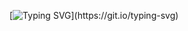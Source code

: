 [![Typing SVG](https://readme-typing-svg.herokuapp.com?size=30&color=3668B1&center=true&vCenter=true&width=800&height=800&lines=%F0%9F%91%8B%F0%9F%98%8AHello%2C+my+name+is+Aiura;%F0%9F%98%9A+I+am+currently+%3F%3F%3F+years+old;%F0%9F%98%8C+I+love+blue%2C+blue+is+my+color!;%E2%9C%8C%EF%B8%8F%F0%9F%98%81+I'm+joking+btw%2C+it's+white;%F0%9F%A5%B0+Anyways%2C+glad+to+meet+you!)](https://git.io/typing-svg)
